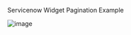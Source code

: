 Servicenow Widget Pagination Example

![image](https://github.com/user-attachments/assets/0fc8674d-06fa-4bcc-af12-f1a8dc63dfdd)

